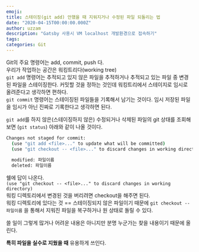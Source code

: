 ```yaml
---
emoji: 
title: 스테이징(git add) 안했을 때 지워지거나 수정된 파일 되돌리는 법
date: "2020-04-15T00:00:00.000Z"
author: uzzam
description: "Gatsby 사용시 VM localhost 개발환경으로 접속하기"
tags: 
categories: Git
---
```


Git의 주요 명령어는 add, commit, push 다.  
우리가 작업하는 공간은 워킹트리다(working tree)  
```git add``` 명령어는 추적되고 있지 않은 파일을 추적하거나 추적되고 있는 파일 중 변경된 파일을 스테이징한다. 커밋할 것을 정하는 것인데 워킹트리에서 스테이지로 임시로 올려준다고 생각하면 편하다.  
```git commit``` 명령어는 스테이징된 파일들을 기록해서 남기는 것이다. 임시 저장된 파일을 임시가 아닌 진짜로 기록한다고 생각하면 된다.

```git add```를 하지 않은(스테이징하지 않은) 수정되거나 삭제된 파일의 git 상태를 조회해보면 (```git status```) 아래와 같이 나올 것이다.

```bash
Changes not staged for commit:
  (use "git add <file>..." to update what will be committed)
  (use "git checkout -- <file>..." to discard changes in working directory)
  
  modified: 파일이름
  deleted: 파일이름
```

쉘에 답이 나온다.  
```(use "git checkout -- <file>..." to discard changes in working directory)```  
워킹 디렉토리에서 변경된 것을 버리려면 checkout을 해주면 된다.  
워킹 디렉토리에 있다는 것 == 스테이징되지 않은 파일이기 때문에
```git checkout -- 파일이름``` 을 통해서 지워진 파일을 복구하거나 원 상태로 돌릴 수 있다.  

쓸 일이 그렇게 많거나 어려운 내용은 아니지만 분명 누군가는 찾을 내용이기 때문에 올린다.  

**특히 파일을 실수로 지웠을 때** 유용하게 쓰인다.
